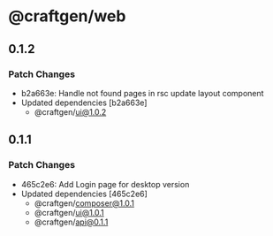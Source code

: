 # @craftgen/web

## 0.1.2

### Patch Changes

- b2a663e: Handle not found pages in rsc update layout component
- Updated dependencies [b2a663e]
  - @craftgen/ui@1.0.2

## 0.1.1

### Patch Changes

- 465c2e6: Add Login page for desktop version
- Updated dependencies [465c2e6]
  - @craftgen/composer@1.0.1
  - @craftgen/ui@1.0.1
  - @craftgen/api@0.1.1
